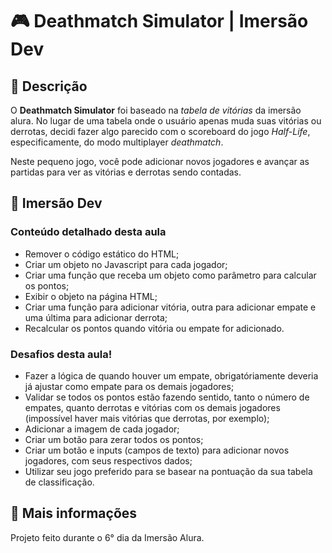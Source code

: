 # 🎮 Deathmatch Simulator | Imersão Dev

## 📃 Descrição

O **Deathmatch Simulator** foi baseado na *tabela de vitórias* da imersão alura. No lugar de uma tabela onde o usuário apenas muda suas vitórias ou derrotas, decidi fazer algo parecido com o scoreboard do jogo *Half-Life*, especificamente, do modo multiplayer *deathmatch*.

Neste pequeno jogo, você pode adicionar novos jogadores e avançar as partidas para ver as vitórias e derrotas sendo contadas.

## 🤿 Imersão Dev

### Conteúdo detalhado desta aula

* Remover o código estático do HTML;
* Criar um objeto no Javascript para cada jogador;
* Criar uma função que receba um objeto como parâmetro para calcular os pontos;
* Exibir o objeto na página HTML;
* Criar uma função para adicionar vitória, outra para adicionar empate e uma última para adicionar derrota;
* Recalcular os pontos quando vitória ou empate for adicionado.

### Desafios desta aula!

* Fazer a lógica de quando houver um empate, obrigatóriamente deveria já ajustar como empate para os demais jogadores;
* Validar se todos os pontos estão fazendo sentido, tanto o número de empates, quanto derrotas e vitórias com os demais jogadores (impossível haver mais vitórias que derrotas, por exemplo);
* Adicionar a imagem de cada jogador;
* Criar um botão para zerar todos os pontos;
* Criar um botão e inputs (campos de texto) para adicionar novos jogadores, com seus respectivos dados;
* Utilizar seu jogo preferido para se basear na pontuação da sua tabela de classificação.

## 📌 Mais informações

Projeto feito durante o 6° dia da Imersão Alura.
